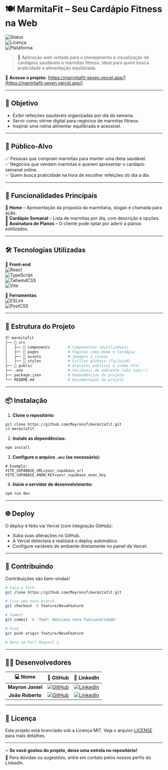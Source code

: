 # 🍽️ MarmitaFit – Seu Cardápio Fitness na Web

![Status](https://img.shields.io/badge/Status-Em%20Desenvolvimento-yellow)  
![Licença](https://img.shields.io/badge/Licença-MIT-blue)  
![Plataforma](https://img.shields.io/badge/Plataforma-Web-green)

> 🥗 Aplicação web voltada para o planejamento e visualização de cardápios saudáveis e marmitas fitness. Ideal para quem busca praticidade e alimentação equilibrada.

🔗 **Acesse o projeto:** [https://marmitafit-seven.vercel.app/](https://marmitafit-seven.vercel.app/)

---

## 🎯 Objetivo

- Exibir refeições saudáveis organizadas por dia da semana.
- Servir como vitrine digital para negócios de marmitas fitness.
- Inspirar uma rotina alimentar equilibrada e acessível.

---

## 👤 Público-Alvo

✅ Pessoas que compram marmitas para manter uma dieta saudável.  
✅ Negócios que vendem marmitas e querem apresentar o cardápio semanal online.  
✅ Quem busca praticidade na hora de escolher refeições do dia a dia.

---

## 🚀 Funcionalidades Principais

🍛 **Home** – Apresentação da proposta da marmitaria, slogan e chamada para ação.  
📆 **Cardápio Semanal** – Lista de marmitas por dia, com descrição e opções.  
🛒 **Assinatura de Planos** – O cliente pode optar por aderir a planos estilizados.  

---

## 🛠️ Tecnologias Utilizadas

📌 **Front-end**  
![React](https://img.shields.io/badge/React-20232A?style=flat&logo=react&logoColor=61DAFB)  
![TypeScript](https://img.shields.io/badge/TypeScript-3178C6?style=flat&logo=typescript&logoColor=white)  
![TailwindCSS](https://img.shields.io/badge/TailwindCSS-06B6D4?style=flat&logo=tailwindcss&logoColor=white)  
![Vite](https://img.shields.io/badge/Vite-B73BFE?style=flat&logo=vite&logoColor=FFD62E)  

📌 **Ferramentas**  
![ESLint](https://img.shields.io/badge/ESLint-4B32C3?style=flat&logo=eslint&logoColor=white)  
![PostCSS](https://img.shields.io/badge/PostCSS-DD3A0A?style=flat&logo=postcss&logoColor=white)

---

## 📁 Estrutura do Projeto

```bash
📦 marmitafit
├── 📁 src
│   ├── 📂 components        # Componentes reutilizáveis
│   ├── 📂 pages             # Páginas como Home e Cardápio
│   ├── 📂 assets            # Imagens e ícones
│   ├── 📂 styles            # Estilos globais (Tailwind)
├── 📁 public                # Arquivos públicos e index.html
├── .env                    # Variáveis de ambiente (não subir!)
├── package.json            # Dependências do projeto
└── README.md               # Documentação do projeto
```

---

## 📦 Instalação

1. **Clone o repositório:**

```bash
git clone https://github.com/Mayronsf/marmitafit.git
cd marmitafit
```

2. **Instale as dependências:**

```bash
npm install
```

3. **Configure o arquivo `.env` (se necessário):**

```env
# Exemplo:
VITE_SUPABASE_URL=your_supabase_url
VITE_SUPABASE_ANON_KEY=your_supabase_anon_key
```

4. **Inicie o servidor de desenvolvimento:**

```bash
npm run dev
```

---

## 🌐 Deploy

O deploy é feito via Vercel (com integração GitHub):

- Suba suas alterações no GitHub.
- A Vercel detectará e realizará o deploy automático.
- Configure variáveis de ambiente diretamente no painel da Vercel.

---

## 🤝 Contribuindo

Contribuições são bem-vindas!

```bash
# Faça o fork
git clone https://github.com/Mayronsf/marmitafit.git

# Crie uma nova branch
git checkout -b feature/NovaFeature

# Commit
git commit -m 'feat: Adiciona nova funcionalidade'

# Push
git push origin feature/NovaFeature

# Abra um Pull Request 🚀
```

---

## 👨‍💻 Desenvolvedores

<div align="center">

| 💻 Nome | 🔗 GitHub | 💼 LinkedIn |
| :---: | :---: | :---: |
| **Mayron Janiel** | [![GitHub](https://img.shields.io/badge/GitHub-000?style=for-the-badge&logo=github&logoColor=white)](https://github.com/Mayronsf) | [![LinkedIn](https://img.shields.io/badge/LinkedIn-0A66C2?style=for-the-badge&logo=linkedin&logoColor=white)](https://www.linkedin.com/in/mayron-janiel-16493926b/) |
| **João Roberto** | [![GitHub](https://img.shields.io/badge/GitHub-000?style=for-the-badge&logo=github&logoColor=white)](https://github.com/joao-rl) | [![LinkedIn](https://img.shields.io/badge/LinkedIn-0A66C2?style=for-the-badge&logo=linkedin&logoColor=white)](https://www.linkedin.com/in/jo%C3%A3o-roberto-60b76b268/) |

</div>

---

## 📝 Licença

Este projeto está licenciado sob a Licença MIT. Veja o arquivo [LICENSE](LICENSE) para mais detalhes.

---

⭐️ **Se você gostou do projeto, deixe uma estrela no repositório!**  
💬 Para dúvidas ou sugestões, entre em contato pelos nossos perfis do LinkedIn.

